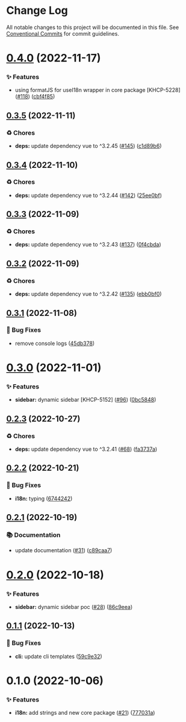 # Change Log

All notable changes to this project will be documented in this file.
See [Conventional Commits](https://conventionalcommits.org) for commit guidelines.

# [0.4.0](https://github.com/Kong/kong-ui-shared-components/compare/@kong-ui/core@0.3.5...@kong-ui/core@0.4.0) (2022-11-17)


### ✨ Features

* using formatJS for useI18n wrapper in core package [KHCP-5228] ([#118](https://github.com/Kong/kong-ui-shared-components/issues/118)) ([cbf4f85](https://github.com/Kong/kong-ui-shared-components/commit/cbf4f858c9fe9cc2152a88ff265f8b9642434b96))





## [0.3.5](https://github.com/Kong/kong-ui-shared-components/compare/@kong-ui/core@0.3.4...@kong-ui/core@0.3.5) (2022-11-11)


### ♻️ Chores

* **deps:** update dependency vue to ^3.2.45 ([#145](https://github.com/Kong/kong-ui-shared-components/issues/145)) ([c1d89b6](https://github.com/Kong/kong-ui-shared-components/commit/c1d89b6ad6388f803b0c2dd1ea577161a36c7f5a))





## [0.3.4](https://github.com/Kong/kong-ui-shared-components/compare/@kong-ui/core@0.3.3...@kong-ui/core@0.3.4) (2022-11-10)


### ♻️ Chores

* **deps:** update dependency vue to ^3.2.44 ([#142](https://github.com/Kong/kong-ui-shared-components/issues/142)) ([25ee0bf](https://github.com/Kong/kong-ui-shared-components/commit/25ee0bfbb7eda216402a55d705c0968cc18d4dde))





## [0.3.3](https://github.com/Kong/kong-ui-shared-components/compare/@kong-ui/core@0.3.2...@kong-ui/core@0.3.3) (2022-11-09)


### ♻️ Chores

* **deps:** update dependency vue to ^3.2.43 ([#137](https://github.com/Kong/kong-ui-shared-components/issues/137)) ([0f4cbda](https://github.com/Kong/kong-ui-shared-components/commit/0f4cbda54b8e1940e54ea8e6f827cf66e10d568c))





## [0.3.2](https://github.com/Kong/kong-ui-shared-components/compare/@kong-ui/core@0.3.1...@kong-ui/core@0.3.2) (2022-11-09)


### ♻️ Chores

* **deps:** update dependency vue to ^3.2.42 ([#135](https://github.com/Kong/kong-ui-shared-components/issues/135)) ([ebb0bf0](https://github.com/Kong/kong-ui-shared-components/commit/ebb0bf034a56622090e9e1a84c22465982f05e5b))





## [0.3.1](https://github.com/Kong/kong-ui-shared-components/compare/@kong-ui/core@0.3.0...@kong-ui/core@0.3.1) (2022-11-08)


### 🐛 Bug Fixes

* remove console logs ([45db378](https://github.com/Kong/kong-ui-shared-components/commit/45db3788f70298ea67efb40c949bae10b73e8a55))





# [0.3.0](https://github.com/Kong/kong-ui-shared-components/compare/@kong-ui/core@0.2.3...@kong-ui/core@0.3.0) (2022-11-01)


### ✨ Features

* **sidebar:** dynamic sidebar [KHCP-5152] ([#96](https://github.com/Kong/kong-ui-shared-components/issues/96)) ([0bc5848](https://github.com/Kong/kong-ui-shared-components/commit/0bc5848de494225091c651de04d850db0bb7c071))





## [0.2.3](https://github.com/Kong/kong-ui-shared-components/compare/@kong-ui/core@0.2.2...@kong-ui/core@0.2.3) (2022-10-27)


### ♻️ Chores

* **deps:** update dependency vue to ^3.2.41 ([#68](https://github.com/Kong/kong-ui-shared-components/issues/68)) ([fa3737a](https://github.com/Kong/kong-ui-shared-components/commit/fa3737a484742ea8bbf96f5df566b8a728c54647))





## [0.2.2](https://github.com/Kong/kong-ui-shared-components/compare/@kong-ui/core@0.2.1...@kong-ui/core@0.2.2) (2022-10-21)


### 🐛 Bug Fixes

* **i18n:** typing ([6744242](https://github.com/Kong/kong-ui-shared-components/commit/6744242af747c7044689e57466c7b3578a510656))





## [0.2.1](https://github.com/Kong/kong-ui-shared-components/compare/@kong-ui/core@0.2.0...@kong-ui/core@0.2.1) (2022-10-19)


### 📚 Documentation

* update documentation ([#31](https://github.com/Kong/kong-ui-shared-components/issues/31)) ([c89caa7](https://github.com/Kong/kong-ui-shared-components/commit/c89caa785cfdb702dfd9691a60823e34bcbea481))





# [0.2.0](https://github.com/Kong/kong-ui-shared-components/compare/@kong-ui/core@0.1.1...@kong-ui/core@0.2.0) (2022-10-18)


### ✨ Features

* **sidebar:** dynamic sidebar poc ([#28](https://github.com/Kong/kong-ui-shared-components/issues/28)) ([86c9eea](https://github.com/Kong/kong-ui-shared-components/commit/86c9eea52cf7820fb6a40fc00ed86d32ee32dbaf))





## [0.1.1](https://github.com/Kong/kong-ui-shared-components/compare/@kong-ui/core@0.1.0...@kong-ui/core@0.1.1) (2022-10-13)


### 🐛 Bug Fixes

* **cli:** update cli templates ([59c9e32](https://github.com/Kong/kong-ui-shared-components/commit/59c9e326a6804b14160aace72d0666b292aae811))





# 0.1.0 (2022-10-06)


### ✨ Features

* **i18n:** add strings and new core package ([#21](https://github.com/Kong/kong-ui-shared-components/issues/21)) ([777031a](https://github.com/Kong/kong-ui-shared-components/commit/777031ac73c82a0a023a55af9005f60c030f2f38))
